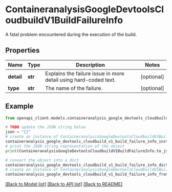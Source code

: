 # ContaineranalysisGoogleDevtoolsCloudbuildV1BuildFailureInfo

A fatal problem encountered during the execution of the build.

## Properties

Name | Type | Description | Notes
------------ | ------------- | ------------- | -------------
**detail** | **str** | Explains the failure issue in more detail using hard-coded text. | [optional] 
**type** | **str** | The name of the failure. | [optional] 

## Example

```python
from openapi_client.models.containeranalysis_google_devtools_cloudbuild_v1_build_failure_info import ContaineranalysisGoogleDevtoolsCloudbuildV1BuildFailureInfo

# TODO update the JSON string below
json = "{}"
# create an instance of ContaineranalysisGoogleDevtoolsCloudbuildV1BuildFailureInfo from a JSON string
containeranalysis_google_devtools_cloudbuild_v1_build_failure_info_instance = ContaineranalysisGoogleDevtoolsCloudbuildV1BuildFailureInfo.from_json(json)
# print the JSON string representation of the object
print(ContaineranalysisGoogleDevtoolsCloudbuildV1BuildFailureInfo.to_json())

# convert the object into a dict
containeranalysis_google_devtools_cloudbuild_v1_build_failure_info_dict = containeranalysis_google_devtools_cloudbuild_v1_build_failure_info_instance.to_dict()
# create an instance of ContaineranalysisGoogleDevtoolsCloudbuildV1BuildFailureInfo from a dict
containeranalysis_google_devtools_cloudbuild_v1_build_failure_info_from_dict = ContaineranalysisGoogleDevtoolsCloudbuildV1BuildFailureInfo.from_dict(containeranalysis_google_devtools_cloudbuild_v1_build_failure_info_dict)
```
[[Back to Model list]](../README.md#documentation-for-models) [[Back to API list]](../README.md#documentation-for-api-endpoints) [[Back to README]](../README.md)


